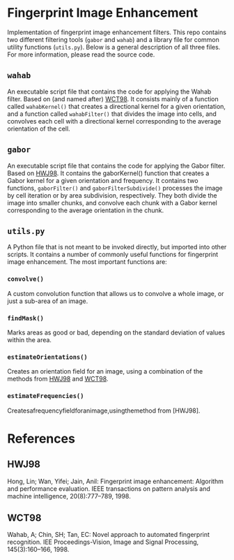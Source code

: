 # Fingerprint Image Enhancement
Implementation of fingerprint image enhancement filters. This repo contains two different filtering tools (`gabor` and `wahab`) and a library file for common utility functions (`utils.py`). Below is a general description of all three files. For more information, please read the source code.

## `wahab`
An executable script file that contains the code for applying the Wahab filter. Based on (and named after) [WCT98](#wct98). It consists mainly of a function called `wahabKernel()` that creates a directional kernel for a given orientation, and a function called `wahabFilter()` that divides the image into cells, and convolves each cell with a directional kernel corresponding to the average orientation of the cell.

## `gabor`
An executable script file that contains the code for applying the Gabor filter. Based on [HWJ98](#hwj98). It contains the gaborKernel() function that creates a Gabor kernel for a given orientation and frequency. It contains two functions, `gaborFilter()` and `gaborFilterSubdivide()` processes the image by cell iteration or by area subdivision, respectively. They both
divide the image into smaller chunks, and convolve each chunk with a Gabor kernel corresponding to the average orientation in the chunk.

## `utils.py`
A Python file that is not meant to be invoked directly, but imported into other scripts. It contains a number of commonly useful functions for fingerprint image enhancement. The most important functions are:

### `convolve()`
A custom convolution function that allows us to convolve a whole image, or just a sub-area of an image.

### `findMask()`
Marks areas as good or bad, depending on the standard deviation of values within the area.

### `estimateOrientations()`
Creates an orientation field for an image, using a combination of the methods from [HWJ98](#hwj98) and [WCT98](#wct98).

### `estimateFrequencies()`
Createsafrequencyfieldforanimage,usingthemethod from [HWJ98].

# References

## HWJ98
Hong, Lin; Wan, Yifei; Jain, Anil: Fingerprint image enhancement: Algorithm and performance evaluation. IEEE transactions on pattern analysis and machine intelligence, 20(8):777–789, 1998.

## WCT98
Wahab, A; Chin, SH; Tan, EC: Novel approach to automated fingerprint recognition. IEE Proceedings-Vision, Image and Signal Processing, 145(3):160–166, 1998.
